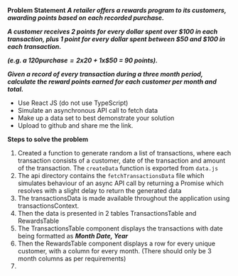 **Problem Statement**
**_A retailer offers a rewards program to its customers, awarding points based on each recorded purchase._**

**_A customer receives 2 points for every dollar spent over $100 in each transaction, plus 1 point for every dollar spent between $50 and $100 in each transaction._**

**_(e.g. a $120 purchase = 2x$20 + 1x$50 = 90 points)._**

**_Given a record of every transaction during a three month period, calculate the reward points earned for each customer per month and total._**

- Use React JS (do not use TypeScript)
- Simulate an asynchronous API call to fetch data
- Make up a data set to best demonstrate your solution
- Upload to github and share me the link.

**Steps to solve the problem**

1. Created a function to generate random a list of transactions, where each transaction consists of a customer, date of the transaction and amount of the transaction. The `createData` function is exported from `data.js`
2. The api directory contains the `fetchTransactionsData` file which simulates behaviour of an async API call by returning a Promise which resolves with a slight delay to return the generated data
3. The transactionsData is made available throughout the application using transactionsContext.
4. Then the data is presented in 2 tables TransactionsTable and RewardsTable
5. The TransactionsTable component displays the transactions with date being formatted as **_Month Date, Year_**
6. Then the RewardsTable component displays a row for every unique customer, with a column for every month. (There should only be 3 month columns as per requirements)
7.
